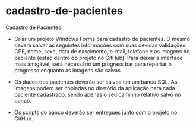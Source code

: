 # cadastro-de-pacientes
Cadastro de Pacientes

- Criar um projeto Windows Forms para cadastro de pacientes. O mesmo deverá salvar as seguintes informações com suas devidas validações: CPF, nome, sexo, data de nascimento, e-mail, telefone e as imagens do paciente (estão dentro do projeto no GitHub). Para deixar a interface mais amigável, será necessário um progress bar para reportar o progresso enquanto as imagens são salvas.

- Os dados dos pacientes deverão ser salvos em um banco SQL. As imagens podem ser copiadas no diretório da aplicação para cada paciente cadastrado, sendo apenas o seu caminho relativo salvo no banco.

- Os scripts do banco deverão ser entregues junto com o projeto no GitHub.
